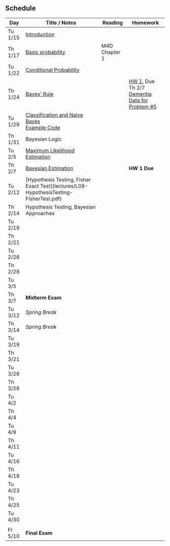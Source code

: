 ## Schedule

| Day     | Title / Notes                                                      | Reading       | Homework                              |
|---------|--------------------------------------------------------------------|---------------|---------------------------------------|
| Tu 1/15 | [Introduction](lectures/L01-Introduction.pdf)                      |               |                                       |
| Th 1/17 | [Basic probability](lectures/L02-ProbabilityBasics.pdf)            | M4D Chapter 1 |                                       |
| Tu 1/22 | [Conditional Probability](lectures/L03-ConditionalProbability.pdf) |               |                                       |
| Th 1/24 | [Bayes' Rule](lectures/L04-BayesRule.pdf)                          |               | [HW 1](homeworks/hw1.pdf), Due Th 2/7 <br> [Dementia Data for Problem #5](homeworks/OASIS-hippocampus.csv) |
| Tu 1/29 | [Classification and Naive Bayes](lectures/L05-NaiveBayes.pdf) <br> [Example Code](examples/SimpleDataPlots.ipynb)     |        |       |
| Th 1/31 | Bayesian Logic              |         |          |
| Tu 2/5  | [Maximum Likelihood Estimation](lectures/L06-MaximumLikelihoodEstimation.html) |         |          |
| Th 2/7  | [Bayesian Estimation](lectures/L07-BayesianEstimation.pdf)        |         | **HW 1 Due**  |
| Tu 2/12 | [Hypothesis Testing, Fisher Exact Test]{lectures/L08-HypothesisTesting-FisherTest.pdf} |         |          |
| Th 2/14 | Hypothesis Testing, Bayesian Approaches |         |          |
| Tu 2/19 |               |         |          |
| Th 2/21 |               |         |          |
| Tu 2/26 |               |         |          |
| Th 2/28 |               |         |          |
| Tu 3/5  |               |         |          |
| Th 3/7  | **Midterm Exam**                      |         |          |
| Tu 3/12 | *Spring Break*                        |         |          |
| Th 3/14 | *Spring Break*                        |         |          |
| Tu 3/19 |               |         |          |
| Th 3/21 |               |         |          |
| Tu 3/26 |               |         |          |
| Th 3/28 |               |         |          |
| Tu 4/2  |               |         |          |
| Th 4/4  |               |         |          |
| Tu 4/9  |               |         |          |
| Th 4/11 |               |         |          |
| Tu 4/16 |               |         |          |
| Th 4/18 |               |         |          |
| Tu 4/23 |               |         |          |
| Th 4/25 |               |         |          |
| Tu 4/30 |               |         |          |
|         |               |         |          |
| Fr 5/10 | **Final Exam**                        |         |          |
